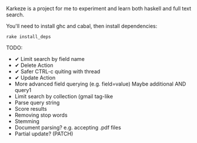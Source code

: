 Karkeze is a project for me to experiment and learn both haskell and full text search.

You'll need to install ghc and cabal, then install dependencies:
	
	rake install_deps

TODO:

  * ✔ Limit search by field name
  * ✔ Delete Action
  * ✔ Safer CTRL-c quiting with thread
  * ✔ Update Action
  * More advanced field querying (e.g. field=value) Maybe additional AND query1
  * Limit search by collection (gmail tag-like
  * Parse query string
  * Score results
  * Removing stop words
  * Stemming
  * Document parsing? e.g. accepting .pdf files
  * Partial update? (PATCH)